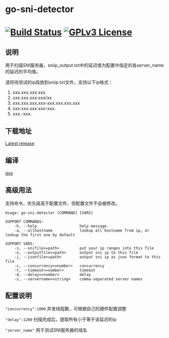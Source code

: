 # go-sni-detector

[![Build Status](https://travis-ci.org/johnsonz/go-sni-detector.svg?branch=master)](https://travis-ci.org/johnsonz/go-sni-detector) [![GPLv3 License](https://img.shields.io/badge/license-GPLv3-blue.svg)](https://github.com/johnsonz/go-sni-detector/blob/master/LICENSE)
============

## 说明
用于扫描SNI服务器，sniip_output.txt中的延迟值为配置中指定的各server_name的延迟的平均值。

请将待测试的ip段放到sniip.txt文件，支持以下ip格式：

1. xxx.xxx.xxx.xxx
2. xxx.xxx.xxx.xxx/xx
3. xxx.xxx.xxx.xxx-xxx.xxx.xxx.xxx
4. xxx.xxx.xxx.xxx-xxx.
5. xxx.-xxx.

## 下载地址
[Latest release](https://github.com/johnsonz/go-sni-detector/releases)

## 编译
[gox](https://github.com/mitchellh/gox)

## 高级用法
支持命令，优先级高于配置文件，但配置文件不会被修改。
```
Usage: go-sni-detector [COMMAND] [VARS]

SUPPORT COMMANDS:
	-h, --help                   help message
	-a, --allhostname            lookup all hostname from ip, or lookup the first one by default

SUPPORT VARS:
	-i, --snifile<=path>         put your ip ranges into this file
	-o, --outputfile<=path>      output sni ip to this file
	-j, --jsonfile<=path>        output sni ip as json format to this file
	-c, --concurrency<=number>   concurrency
	-t, --timeout<=number>       timeout
	-d, --delay<=number>         delay
	-s, --servername<=string>    comma-separated server names
```

## 配置说明
`"concurrency":1000` 并发线程数，可根据自己的硬件配置调整

`"delay":1200` 扫描完成后，提取所有小于等于该延迟的ip

`"server_name"` 用于测试SNI服务器的域名
